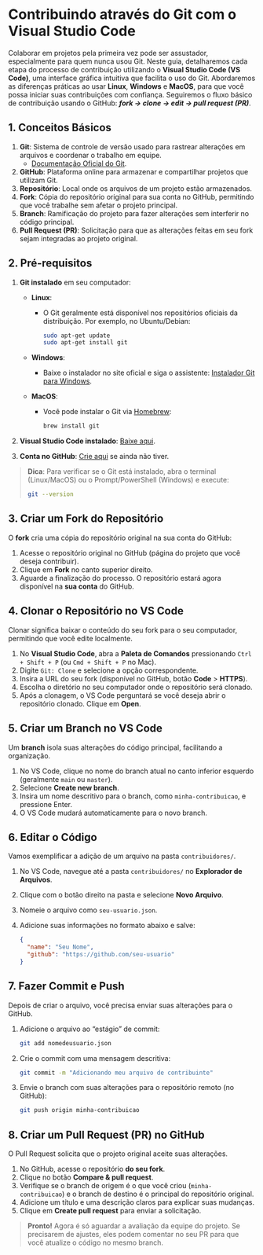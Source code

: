 # Contribuindo através do Git com o Visual Studio Code

Colaborar em projetos pela primeira vez pode ser assustador, especialmente para quem nunca usou Git. Neste guia, detalharemos cada etapa do processo de contribuição utilizando o **Visual Studio Code (VS Code)**, uma interface gráfica intuitiva que facilita o uso do Git. Abordaremos as diferenças práticas ao usar **Linux**, **Windows** e **MacOS**, para que você possa iniciar suas contribuições com confiança. Seguiremos o fluxo básico de contribuição usando o GitHub: **_fork -> clone -> edit -> pull request (PR)_**.

## 1. Conceitos Básicos

1. **Git**: Sistema de controle de versão usado para rastrear alterações em arquivos e coordenar o trabalho em equipe.
   - [Documentação Oficial do Git](https://git-scm.com/book/en/v2).
2. **GitHub**: Plataforma online para armazenar e compartilhar projetos que utilizam Git.
3. **Repositório**: Local onde os arquivos de um projeto estão armazenados.
4. **Fork**: Cópia do repositório original para sua conta no GitHub, permitindo que você trabalhe sem afetar o projeto principal.
5. **Branch**: Ramificação do projeto para fazer alterações sem interferir no código principal.
6. **Pull Request (PR)**: Solicitação para que as alterações feitas em seu fork sejam integradas ao projeto original.

## 2. Pré-requisitos

1. **Git instalado** em seu computador:

   - **Linux**:
     - O Git geralmente está disponível nos repositórios oficiais da distribuição. Por exemplo, no Ubuntu/Debian:

       ```bash
       sudo apt-get update
       sudo apt-get install git
       ```

   - **Windows**:
     - Baixe o instalador no site oficial e siga o assistente: [Instalador Git para Windows](https://git-scm.com/download/win).
   - **MacOS**:
     - Você pode instalar o Git via [Homebrew](https://brew.sh/):

       ```bash
       brew install git
       ```

2. **Visual Studio Code instalado**: [Baixe aqui](https://code.visualstudio.com/).

3. **Conta no GitHub**: [Crie aqui](https://github.com/signup) se ainda não tiver.

> **Dica**: Para verificar se o Git está instalado, abra o terminal (Linux/MacOS) ou o Prompt/PowerShell (Windows) e execute:
>
> ```bash
> git --version
> ```

## 3. Criar um Fork do Repositório

O **fork** cria uma cópia do repositório original na sua conta do GitHub:

1. Acesse o repositório original no GitHub (página do projeto que você deseja contribuir).
2. Clique em **Fork** no canto superior direito.
3. Aguarde a finalização do processo. O repositório estará agora disponível na **sua conta** do GitHub.

## 4. Clonar o Repositório no VS Code

Clonar significa baixar o conteúdo do seu fork para o seu computador, permitindo que você edite localmente.

1. No **Visual Studio Code**, abra a **Paleta de Comandos** pressionando `Ctrl + Shift + P` (ou `Cmd + Shift + P` no Mac).
2. Digite `Git: Clone` e selecione a opção correspondente.
3. Insira a URL do seu fork (disponível no GitHub, botão **Code** > **HTTPS**).
4. Escolha o diretório no seu computador onde o repositório será clonado.
5. Após a clonagem, o VS Code perguntará se você deseja abrir o repositório clonado. Clique em **Open**.

## 5. Criar um Branch no VS Code

Um **branch** isola suas alterações do código principal, facilitando a organização.

1. No VS Code, clique no nome do branch atual no canto inferior esquerdo (geralmente `main` ou `master`).
2. Selecione **Create new branch**.
3. Insira um nome descritivo para o branch, como `minha-contribuicao`, e pressione Enter.
4. O VS Code mudará automaticamente para o novo branch.

## 6. Editar o Código

Vamos exemplificar a adição de um arquivo na pasta `contribuidores/`.

1. No VS Code, navegue até a pasta `contribuidores/` no **Explorador de Arquivos**.
2. Clique com o botão direito na pasta e selecione **Novo Arquivo**.
3. Nomeie o arquivo como `seu-usuario.json`.
4. Adicione suas informações no formato abaixo e salve:

   ```json
   {
     "name": "Seu Nome",
     "github": "https://github.com/seu-usuario"
   }
   ```

## 7. Fazer Commit e Push

Depois de criar o arquivo, você precisa enviar suas alterações para o GitHub.

1. Adicione o arquivo ao “estágio” de commit:

   ```bash
   git add nomedeusuario.json
   ```

2. Crie o commit com uma mensagem descritiva:

   ```bash
   git commit -m "Adicionando meu arquivo de contribuinte"
   ```

3. Envie o branch com suas alterações para o repositório remoto (no GitHub):

   ```bash
   git push origin minha-contribuicao
   ```

## 8. Criar um Pull Request (PR) no GitHub

O Pull Request solicita que o projeto original aceite suas alterações.

1. No GitHub, acesse o repositório **do seu fork**.
2. Clique no botão **Compare & pull request**.
3. Verifique se o branch de origem é o que você criou (`minha-contribuicao`) e o branch de destino é o principal do repositório original.
4. Adicione um título e uma descrição claros para explicar suas mudanças.
5. Clique em **Create pull request** para enviar a solicitação.

> **Pronto!** Agora é só aguardar a avaliação da equipe do projeto. Se precisarem de ajustes, eles podem comentar no seu PR para que você atualize o código no mesmo branch.
